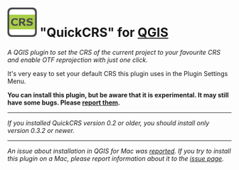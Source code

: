 # ![icon](https://github.com/mstuyts/QuickCRS/blob/master/QuickCRS/icon.png?raw=true) "QuickCRS" for [QGIS](http://qgis.org)
*A QGIS plugin to set the CRS of the current project to your favourite CRS and enable OTF reprojection with just one click.*

It's very easy to set your default CRS this plugin uses in the Plugin Settings Menu.

**You can install this plugin, but be aware that it is experimental. It may still have some bugs.  Please [report them](https://github.com/mstuyts/QuickCRS/issues).**

_____

*If you installed QuickCRS version 0.2 or older, you should install only version 0.3.2 or newer.*

_____

*An issue about installation in QGIS for Mac was [reported](https://github.com/mstuyts/QuickCRS/issues/1). If you try to install this plugin on a Mac, please report information about it to the [issue page](https://github.com/mstuyts/QuickCRS/issues/1).*
